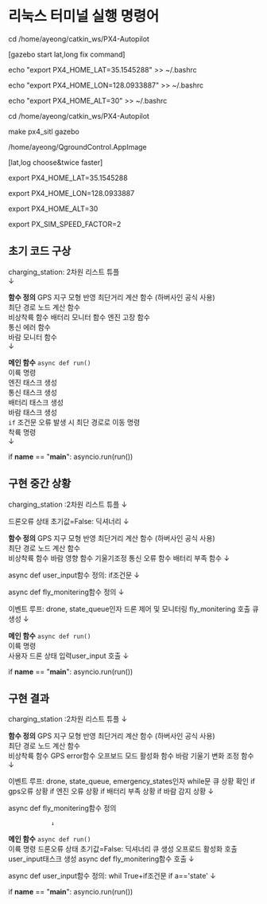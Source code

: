 # 리눅스 터미널 실행 명령어

cd /home/ayeong/catkin_ws/PX4-Autopilot

[gazebo start lat,long fix command]

echo "export PX4_HOME_LAT=35.1545288" >> ~/.bashrc

echo "export PX4_HOME_LON=128.0933887" >> ~/.bashrc

echo "export PX4_HOME_ALT=30" >> ~/.bashrc

cd /home/ayeong/catkin_ws/PX4-Autopilot

make px4_sitl gazebo


/home/ayeong/QgroundControl.AppImage


[lat,log choose&twice faster]

export PX4_HOME_LAT=35.1545288

export PX4_HOME_LON=128.0933887

export PX4_HOME_ALT=30

export PX_SIM_SPEED_FACTOR=2


## 초기 코드 구상
charging_station: 2차원 리스트 튜플  
                ↓ 
                
**함수 정의**
GPS 지구 모형 반영 최단거리 계산 함수 (하버사인 공식 사용)  
최단 경로 노드 계산 함수  
비상착륙 함수 
배터리 모니터 함수 
엔진 고장 함수  
통신 에러 함수  
바람 모니터 함수  
                ↓  
                
**메인 함수** `async def run()`  
이륙 명령  
엔진 태스크 생성  
통신 태스크 생성  
배터리 태스크 생성  
바람 태스크 생성  
`if` 조건문 오류 발생 시 최단 경로로 이동 명령  
착륙 명령  
                ↓ 
                
if __name__ == "__main__":
    asyncio.run(run())


## 구현 중간 상황
charging_station :2차원 리스트 튜플
                ↓ 
                
드론오류 상태 초기값=False: 딕셔너리
                ↓ 
                
  **함수 정의**
GPS 지구 모형 반영 최단거리 계산 함수 (하버사인 공식 사용)  
최단 경로 노드 계산 함수  
비상착륙 함수 
바람 영향 함수
기울기조정
통신 오류 함수
배터리 부족 함수
                ↓ 
                
async def user_input함수 정의: if조건문
                ↓ 
                
async def fly_monitering함수 정의
                ↓ 
                
이벤트 루프: drone, state_queue인자
드론 제어 및 모니터링 fly_monitering 호출
큐 생성
                ↓ 
                
**메인 함수** `async def run()`  
이륙 명령  
사용자 드론 상태 입력user_input 호출
                ↓ 
                
if __name__ == "__main__":
    asyncio.run(run())

## 구현 결과
charging_station :2차원 리스트 튜플
                ↓ 
                
**함수 정의**
GPS 지구 모형 반영 최단거리 계산 함수 (하버사인 공식 사용)  
최단 경로 노드 계산 함수  
비상착륙 함수 
GPS error함수
오프보드 모드 활성화 함수
바람 기울기 변화 조정 함수
                ↓ 
                
이벤트 루프: drone, state_queue, emergency_states인자
while문 큐 상황 확인
if gps오류 상황
if 엔진 오류 상황
if 배터리 부족 상황
if 바람 감지 상황
                ↓
                
async def fly_monitering함수 정의
                
                ↓      
                
**메인 함수** `async def run()`  
이륙 명령 
드론오류 상태 초기값=False: 딕셔너리
큐 생성
오프로드 활성화 호출
user_input태스크 생성
async def fly_monitering함수 호출
                ↓ 
                
async def user_input함수 정의: whil True+if조건문
if a=='state'
                ↓ 
                
 if __name__ == "__main__":
    asyncio.run(run())               

